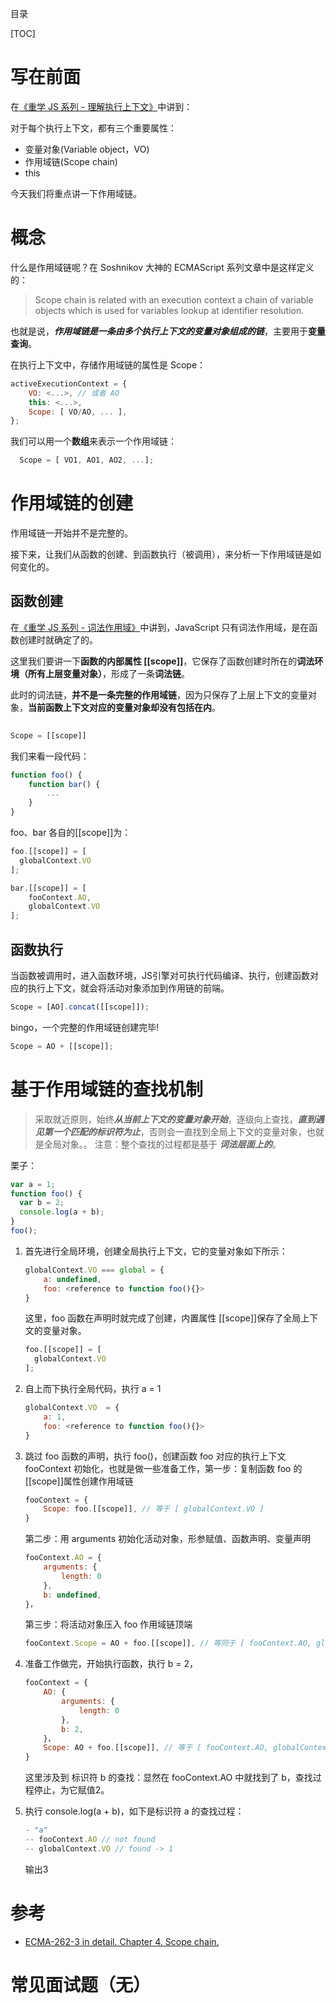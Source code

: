 目录

[TOC]

# 写在前面
在[《重学 JS 系列 - 理解执行上下文》](https://github.com/cxh0224/blog/issues/12)中讲到：

对于每个执行上下文，都有三个重要属性：
- 变量对象(Variable object，VO)
- 作用域链(Scope chain)
- this

今天我们将重点讲一下作用域链。


# 概念
什么是作用域链呢？在 Soshnikov 大神的 ECMAScript 系列文章中是这样定义的：

> Scope chain is related with an execution context a chain of variable objects which is used for variables lookup at identifier resolution.

也就是说，***作用域链是一条由多个执行上下文的变量对象组成的链***，主要用于**变量查询**。

在执行上下文中，存储作用域链的属性是 Scope：
```js
activeExecutionContext = {
    VO: <...>, // 或者 AO
    this: <...>,
    Scope: [ VO/AO, ... ],
};
```
我们可以用一个**数组**来表示一个作用域链：
```js
  Scope = [ VO1, AO1, AO2, ...];
```

# 作用域链的创建
作用域链一开始并不是完整的。

接下来，让我们从函数的创建、到函数执行（被调用），来分析一下作用域链是如何变化的。

## 函数创建
在[《重学 JS 系列 - 词法作用域》](https://github.com/cxh0224/blog/issues/8)中讲到，JavaScript 只有词法作用域，是在函数创建时就确定了的。

这里我们要讲一下**函数的内部属性 [[scope]]**，它保存了函数创建时所在的**词法环境（所有上层变量对象）**，形成了一条**词法链**。

此时的词法链，**并不是一条完整的作用域链**，因为只保存了上层上下文的变量对象，**当前函数上下文对应的变量对象却没有包括在内**。
```js
  
Scope = [[scope]]
```

我们来看一段代码：
```js
function foo() {
    function bar() {
        ...
    }
}
```
foo、bar 各自的[[scope]]为：
```js
foo.[[scope]] = [
  globalContext.VO
];

bar.[[scope]] = [
    fooContext.AO,
    globalContext.VO
];
```

## 函数执行
当函数被调用时，进入函数环境，JS引擎对可执行代码编译、执行，创建函数对应的执行上下文，就会将活动对象添加到作用链的前端。
```js
Scope = [AO].concat([[scope]]);
```


bingo，一个完整的作用域链创建完毕!
```js 
Scope = AO + [[scope]];
```


# 基于作用域链的查找机制
> 采取就近原则，始终***从当前上下文的变量对象开始***，逐级向上查找，***直到遇见第一个匹配的标识符为止***，否则会一直找到全局上下文的变量对象，也就是全局对象。。
注意：整个查找的过程都是基于 ***词法层面上的***。


栗子：
```js
var a = 1;
function foo() {
  var b = 2;
  console.log(a + b); 
}
foo();
```
1. 首先进行全局环境，创建全局执行上下文，它的变量对象如下所示：
    ```js
    globalContext.VO === global = {
        a: undefined,
        foo: <reference to function foo(){}>
    }
    ```
    这里，foo 函数在声明时就完成了创建，内置属性 [[scope]]保存了全局上下文的变量对象。
    ```js
    foo.[[scope]] = [
      globalContext.VO
    ];
    ```
2. 自上而下执行全局代码，执行 a = 1
    ```js
    globalContext.VO  = {
        a: 1,
        foo: <reference to function foo(){}>
    }
    ```

3. 跳过 foo 函数的声明，执行 foo()，创建函数 foo 对应的执行上下文
    fooContext 初始化，也就是做一些准备工作，第一步：复制函数 foo 的 [[scope]]属性创建作用域链
    ```js
    fooContext = {
        Scope: foo.[[scope]], // 等于 [ globalContext.VO ]
    }

    ```
    第二步：用 arguments 初始化活动对象，形参赋值、函数声明、变量声明

    ```js
    fooContext.AO = {
        arguments: {
            length: 0
        },
        b: undefined,
    }，
    ```
    第三步：将活动对象压入 foo 作用域链顶端
    ```js
    fooContext.Scope = AO + foo.[[scope]], // 等同于 [ fooContext.AO, globalContext.VO ]
    ```

4. 准备工作做完，开始执行函数，执行 b = 2，
    ```js
    fooContext = {
        AO: {
            arguments: {
                length: 0
            },
            b: 2,
        }，
        Scope: AO + foo.[[scope]], // 等于 [ fooContext.AO, globalContext.VO ]
    }
    ```
    这里涉及到 标识符 b 的查找：显然在 fooContext.AO 中就找到了 b，查找过程停止，为它赋值2。

5. 执行 console.log(a + b)，如下是标识符 a 的查找过程：
    ```js
    - "a"
    -- fooContext.AO // not found
    -- globalContext.VO // found -> 1
    ```
    输出3


# 参考
- [ECMA-262-3 in detail. Chapter 4. Scope chain.](http://dmitrysoshnikov.com/ecmascript/chapter-4-scope-chain/)



# 常见面试题（无）